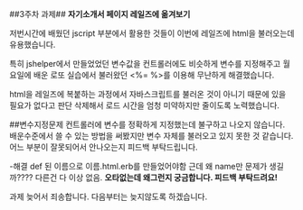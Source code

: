 ##3주차 과제##
**자기소개서 페이지 레일즈에 옮겨보기**

저번시간에 배웠던 jscript 부분에서 활용한 것들이 이번에 레일즈에 html을 불러오는데 유용했습니다.

특히 jshelper에서 만들었었던 변수값을 컨트롤러에도 비슷하게 변수를 지정해주고 월요일에 배운 로또 실습에서 불러왔던 <%= %>를 이용해 무난하게 해결했습니다.

html을 레일즈에 복붙하는 과정에서 자바스크립트를 불러온 것이 아니기 때문에 있을 필요가 없다고 판단 삭제해서 로드 시간을 엄청 미약하지만 줄이도록 노력했습니다.

##변수지정문제
컨트롤러에 변수를 정확하게 지정했는데 불구하고 나오지 않습니다. 배운수준에서 쓸 수 있는 방법을 써봤지만 변수 자체를 불러오고 있지 못한 것 같습니다. 어느 부분이 잘못되어서 안나오는지 피드백 부탁드립니다.

-해결 def 된 이름으로 이름.html.erb를 만들었어야함
근데 왜 name만 문제가 생길까???? 다른건 다 이상 없음. **오타없는데 왜그런지 궁금합니다. 피드백 부탁드려요!**

과제 늦어서 죄송합니다. 다음부터는 늦지않도록 하겠습니다.